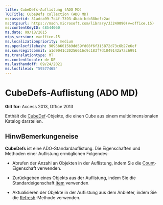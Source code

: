 ```yaml
---
title: CubeDefs-Auflistung (ADO MD)
TOCTitle: CubeDefs collection (ADO MD)
ms:assetid: 31adca99-7c4f-7393-4bab-bcb38bcfc2ac
ms:mtpsurl: https://msdn.microsoft.com/library/JJ249090(v=office.15)
ms:contentKeyID: 48544060
ms.date: 09/18/2015
mtps_version: v=office.15
ms.localizationpriority: medium
ms.openlocfilehash: 9095b6015b9dd59fd08f6f315872d73c6b27e6ef
ms.sourcegitcommit: a1d9041c20256616c9c183f7d1049142a7ac6991
ms.translationtype: MT
ms.contentlocale: de-DE
ms.lasthandoff: 09/24/2021
ms.locfileid: "59577465"
---
```

# <a name="cubedefs-collection-ado-md"></a>CubeDefs-Auflistung (ADO MD)


**Gilt für**: Access 2013, Office 2013

Enthält die [CubeDef](cubedef-object-ado-md.md)-Objekte, die einen Cube aus einem multidimensionalen Katalog darstellen.

## <a name="remarks"></a>HinwBemerkungeneise

**CubeDefs** ist eine ADO-Standardauflistung. Die Eigenschaften und Methoden einer Auflistung ermöglichen Folgendes:

- Abrufen der Anzahl an Objekten in der Auflistung, indem Sie die [Count](count-property-ado.md)-Eigenschaft verwenden.

- Zurückgeben eines Objekts aus der Auflistung, indem Sie die Standardeigenschaft [Item](item-property-ado.md) verwenden.

- Aktualisieren der Objekte in der Auflistung aus dem Anbieter, indem Sie die [Refresh](refresh-method-ado.md)-Methode verwenden.

